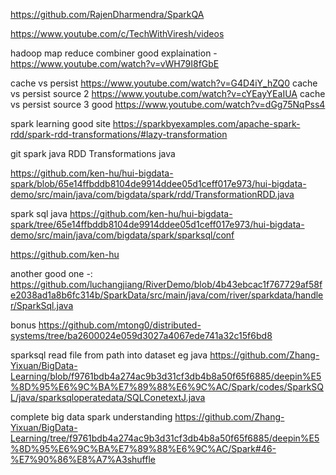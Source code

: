https://github.com/RajenDharmendra/SparkQA

https://www.youtube.com/c/TechWithViresh/videos

hadoop map reduce combiner good explaination - https://www.youtube.com/watch?v=vWH79I8fGbE

cache vs persist https://www.youtube.com/watch?v=G4D4iY_hZQ0
cache vs persist source 2 https://www.youtube.com/watch?v=cYEayYEaIUA
cache vs persist source 3 good  https://www.youtube.com/watch?v=dGg75NqPss4


spark learning good site 
https://sparkbyexamples.com/apache-spark-rdd/spark-rdd-transformations/#lazy-transformation


git spark java 
RDD Transformations java

https://github.com/ken-hu/hui-bigdata-spark/blob/65e14ffbddb8104de9914ddee05d1ceff017e973/hui-bigdata-demo/src/main/java/com/bigdata/spark/rdd/TransformationRDD.java


spark sql java
https://github.com/ken-hu/hui-bigdata-spark/tree/65e14ffbddb8104de9914ddee05d1ceff017e973/hui-bigdata-demo/src/main/java/com/bigdata/spark/sparksql/conf



https://github.com/ken-hu 



another good one -:
https://github.com/luchangjiang/RiverDemo/blob/4b43ebcac1f767729af58fe2038ad1a8b6fc314b/SparkData/src/main/java/com/river/sparkdata/handler/SparkSql.java




bonus 
https://github.com/mtong0/distributed-systems/tree/ba2600024e059d3027a4067ede741a32c15f6bd8


sparksql read file from path into dataset eg java
https://github.com/Zhang-Yixuan/BigData-Learning/blob/f9761bdb4a274ac9b3d31cf3db4b8a50f65f6885/deepin%E5%8D%95%E6%9C%BA%E7%89%88%E6%9C%AC/Spark/codes/SparkSQL/java/sparksqloperatedata/SQLConetextJ.java


complete big data spark understanding
https://github.com/Zhang-Yixuan/BigData-Learning/tree/f9761bdb4a274ac9b3d31cf3db4b8a50f65f6885/deepin%E5%8D%95%E6%9C%BA%E7%89%88%E6%9C%AC/Spark#46-%E7%90%86%E8%A7%A3shuffle
